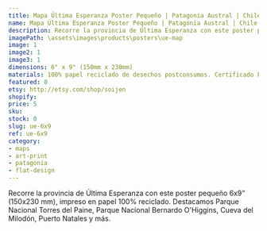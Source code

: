 ```yaml
---
title: Mapa Última Esperanza Poster Pequeño | Patagonia Austral | Chile
name: Mapa Última Esperanza Poster Pequeño | Patagonia Austral | Chile
description: Recorre la provincia de Última Esperanza con este poster pequeño 6x9", impreso en papel 100% reciclado.
imagePath: \assets\images\products\posters\ue-map
image: 1
image2: 1
image3: 1
dimensions: 6" x 9" (150mm x 230mm)
materials: 100% papel reciclado de desechos postconsumos. Certificado FSC.
featured: 0
etsy: http://etsy.com/shop/soijen
shopify: 
price: 5
sku:
stock: 0
slug: ue-6x9
ref: ue-6x9
category:
- maps
- art-print
- patagonia
- flat-design
---
```

Recorre la provincia de Última Esperanza con este poster pequeño 6x9” (150x230 mm), impreso en papel 100% reciclado. Destacamos Parque Nacional Torres del Paine, Parque Nacional Bernardo O'Higgins, Cueva del Milodón, Puerto Natales y más.
